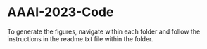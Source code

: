 # AAAI-2023-Code

To generate the figures, navigate within each folder and follow the instructions in the readme.txt file within the folder.
